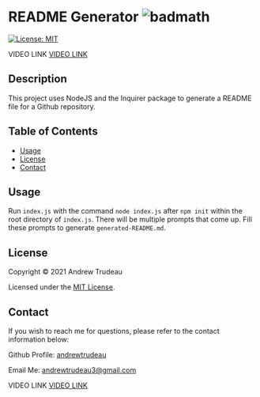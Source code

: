 # README Generator ![badmath](https://img.shields.io/badge/-JavaScript-000000?logo=javascript)
[![License: MIT](https://img.shields.io/badge/License-MIT-yellow.svg)](https://opensource.org/licenses/MIT)

VIDEO LINK [VIDEO LINK](https://www.youtube.com/watch?v=IokIRVr8rG4&feature=youtu.be)


## Description
This project uses NodeJS and the Inquirer package to generate a README file for a Github repository.
## Table of Contents

- [Usage](#usage)
- [License](#license)
- [Contact](#contact)

## Usage

Run ```index.js``` with the command ```node index.js``` after ```npm init``` within the root directory of ```index.js```. There will be multiple prompts that come up. Fill these prompts to generate ```generated-README.md```.
## License
Copyright © 2021 Andrew Trudeau

Licensed under the [MIT License](LICENSE).

## Contact

If you wish to reach me for questions, please refer to the contact information below:

Github Profile: [andrewtrudeau](https://github.com/andrewtrudeau)

Email Me: [andrewtrudeau3@gmail.com](mailto:andrewtrudeau3@gmail.com)

VIDEO LINK [VIDEO LINK](https://www.youtube.com/watch?v=IokIRVr8rG4&feature=youtu.be)
